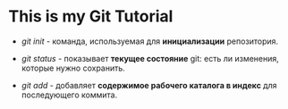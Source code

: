 # This is my Git Tutorial

* *git init* - команда, используемая для **инициализации** репозитория.

* *git status* - показывает **текущее состояние** git: есть ли изменения, которые нужно сохранить.

* *git add* - добавляет **содержимое рабочего каталога в индекс** для последующего коммита.